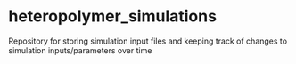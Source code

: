 # heteropolymer_simulations
Repository for storing simulation input files and keeping track of changes to simulation inputs/parameters over time
